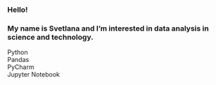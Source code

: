 ### Hello!  
### My name is Svetlana and I’m interested in data analysis in science and technology.


Python  
Pandas  
PyCharm  
Jupyter Notebook  
